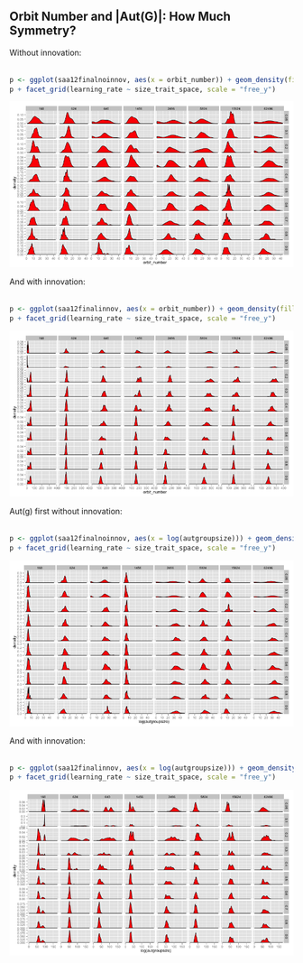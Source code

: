 


## Orbit Number and |Aut(G)|:  How Much Symmetry? ##

Without innovation:


```r

p <- ggplot(saa12finalnoinnov, aes(x = orbit_number)) + geom_density(fill = "red")
p + facet_grid(learning_rate ~ size_trait_space, scale = "free_y")
```

![plot of chunk orbits-noinnov](figure/orbits-noinnov.png) 


And with innovation:


```r

p <- ggplot(saa12finalinnov, aes(x = orbit_number)) + geom_density(fill = "red")
p + facet_grid(learning_rate ~ size_trait_space, scale = "free_y")
```

![plot of chunk orbits-innov](figure/orbits-innov.png) 


Aut(g) first without innovation:


```r

p <- ggplot(saa12finalnoinnov, aes(x = log(autgroupsize))) + geom_density(fill = "red")
p + facet_grid(learning_rate ~ size_trait_space, scale = "free_y")
```

![plot of chunk autg-noinnov](figure/autg-noinnov.png) 


And with innovation:


```r

p <- ggplot(saa12finalinnov, aes(x = log(autgroupsize))) + geom_density(fill = "red")
p + facet_grid(learning_rate ~ size_trait_space, scale = "free_y")
```

![plot of chunk autg-innov](figure/autg-innov.png) 





